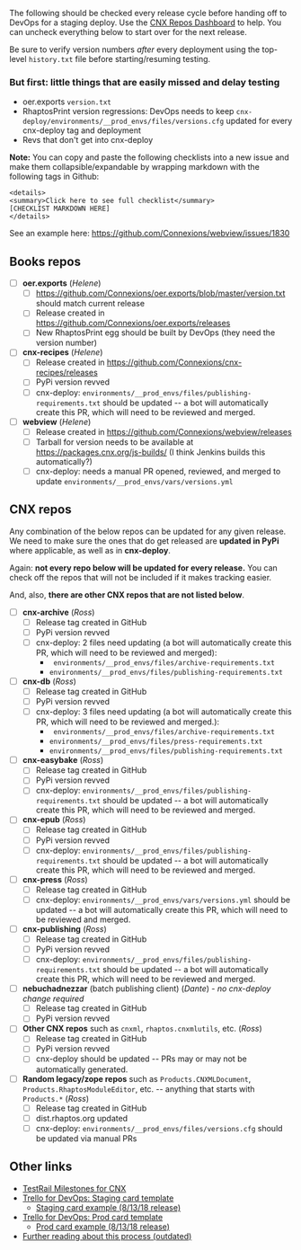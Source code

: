 The following should be checked every release cycle before handing off to DevOps for a staging deploy. Use the [CNX Repos Dashboard](https://ks52.web.rice.edu/cnx-repos.html) to help. You can uncheck everything below to start over for the next release.

Be sure to verify version numbers _after_ every deployment using the top-level `history.txt` file before starting/resuming testing.

### But first: little things that are easily missed and delay testing
- oer.exports `version.txt`
- RhaptosPrint version regressions: DevOps needs to keep `cnx-deploy/environments/__prod_envs/files/versions.cfg` updated for every cnx-deploy tag and deployment
- Revs that don't get into cnx-deploy 

**Note:** You can copy and paste the following checklists into a new issue and make them collapsible/expandable by wrapping markdown with the following tags in Github:
```
<details>
<summary>Click here to see full checklist</summary>
[CHECKLIST MARKDOWN HERE]
</details>
```
See an example here: https://github.com/Connexions/webview/issues/1830

## Books repos

- [ ] **oer.exports** (*Helene*)
	- [ ] https://github.com/Connexions/oer.exports/blob/master/version.txt should match current release
	- [ ] Release created in https://github.com/Connexions/oer.exports/releases
	- [ ] New RhaptosPrint egg should be built by DevOps (they need the version number)
- [ ] **cnx-recipes** (*Helene*)
	- [ ] Release created in https://github.com/Connexions/cnx-recipes/releases
	- [ ] PyPi version revved
	- [ ] cnx-deploy: `environments/__prod_envs/files/publishing-requirements.txt` should be updated -- a bot will automatically create this PR, which will need to be reviewed and merged.
- [ ] **webview** (*Helene*)
 	- [ ] Release created in https://github.com/Connexions/webview/releases
	- [ ] Tarball for version needs to be available at https://packages.cnx.org/js-builds/ (I think Jenkins builds this automatically?)
	- [ ] cnx-deploy: needs a manual PR opened, reviewed, and merged to update `environments/__prod_envs/vars/versions.yml`

## CNX repos
Any combination of the below repos can be updated for any given release. We need to make sure the ones that do get released are **updated in PyPi** where applicable, as well as in **cnx-deploy**. 

Again: **not every repo below will be updated for every release.** You can check off the repos that will not be included if it makes tracking easier.

And, also, **there are other CNX repos that are not listed below**. 

- [ ] **cnx-archive** (*Ross*)
 	- [ ] Release tag created in GitHub
 	- [ ] PyPi version revved
	- [ ] cnx-deploy: 2 files need updating (a bot will automatically create this PR, which will need to be reviewed and merged):
		- ` environments/__prod_envs/files/archive-requirements.txt`
		- `environments/__prod_envs/files/publishing-requirements.txt` 
- [ ] **cnx-db** (*Ross*)
 	- [ ] Release tag created in GitHub
	- [ ] PyPi version revved
	- [ ] cnx-deploy: 3 files need updating (a bot will automatically create this PR, which will need to be reviewed and merged.):
		- ` environments/__prod_envs/files/archive-requirements.txt`
		- `environments/__prod_envs/files/press-requirements.txt` 
		-  `environments/__prod_envs/files/publishing-requirements.txt`
- [ ] **cnx-easybake** (*Ross*)
 	- [ ] Release tag created in GitHub
	- [ ] PyPi version revved
	- [ ] cnx-deploy: `environments/__prod_envs/files/publishing-requirements.txt` should be updated -- a bot will automatically create this PR, which will need to be reviewed and merged.
- [ ] **cnx-epub** (*Ross*)
 	- [ ] Release tag created in GitHub
	- [ ] PyPi version revved
	- [ ] cnx-deploy: `environments/__prod_envs/files/publishing-requirements.txt` should be updated -- a bot will automatically create this PR, which will need to be reviewed and merged. 
- [ ] **cnx-press** (*Ross*)
 	- [ ] Release tag created in GitHub
	- [ ] cnx-deploy: `environments/__prod_envs/vars/versions.yml` should be updated -- a bot will automatically create this PR, which will need to be reviewed and merged.
- [ ] **cnx-publishing** (*Ross*)
 	- [ ] Release tag created in GitHub
	- [ ] PyPi version revved
	- [ ] cnx-deploy: `environments/__prod_envs/files/publishing-requirements.txt` should be updated -- a bot will automatically create this PR, which will need to be reviewed and merged.
- [ ] **nebuchadnezzar** (batch publishing client) (*Dante*) - *no cnx-deploy change required*
 	- [ ] Release tag created in GitHub
	- [ ] PyPi version revved
- [ ] **Other CNX repos** such as `cnxml`, `rhaptos.cnxmlutils`, etc. (*Ross*)
 	- [ ] Release tag created in GitHub
	- [ ] PyPi version revved
	- [ ] cnx-deploy should be updated -- PRs may or may not be automatically generated.
- [ ] **Random legacy/zope repos** such as `Products.CNXMLDocument`,  `Products.RhaptosModuleEditor`, etc. -- anything that starts with `Products.*` (*Ross*)
 	- [ ] Release tag created in GitHub
	- [ ] dist.rhaptos.org updated
	- [ ] cnx-deploy: `environments/__prod_envs/files/versions.cfg` should be updated via manual PRs 

## Other links
- [TestRail Milestones for CNX](https://openstax.testrail.com/index.php?/milestones/overview/7)
- [Trello for DevOps: Staging card template](https://trello.com/c/TjO1ud99/218-cnxbooks-deploy-to-staging-servers-for-2018xxxx-release)
  - [Staging card example (8/13/18 release)](https://trello.com/c/3GhSiceI/226-cnxbooks-deploy-to-staging-servers-for-20180813-release)
- [Trello for DevOps: Prod card template](https://trello.com/c/ScGRxZAO/213-cnxbooks-deploy-to-production-servers-for-2018xxxx-release)
  - [Prod card example (8/13/18 release)](https://trello.com/c/bQ4rBy4j/228-cnxbooks-deploy-to-production-servers-for-20180813-release)
- [Further reading about this process (outdated)](https://docs.google.com/document/d/1e3YnfOq1o9otTObKntELk6oxd9zzXDMhoJydw2QnAWw/edit#heading=h.41lwwxygk8be)

